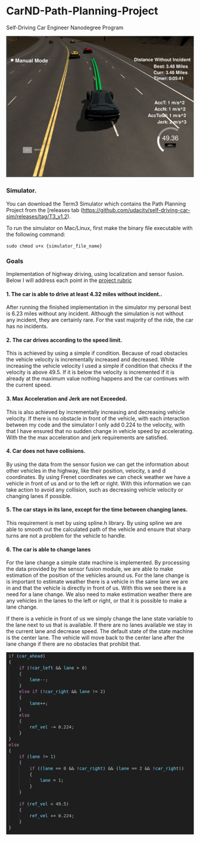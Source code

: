 # CarND-Path-Planning-Project
Self-Driving Car Engineer Nanodegree Program

[//]: # (Image References)

[image1]: ./examples/code_snipet.png "State Machine"
[image2]: ./examples/result.png "Result"

![alt text][image2]
  
### Simulator.
You can download the Term3 Simulator which contains the Path Planning Project from the [releases tab (https://github.com/udacity/self-driving-car-sim/releases/tag/T3_v1.2).  

To run the simulator on Mac/Linux, first make the binary file executable with the following command:
```shell
sudo chmod u+x {simulator_file_name}
```

### Goals
Implementation of highway driving, using localization and sensor fusion. Below I will address each point in the [project rubric](https://review.udacity.com/#!/rubrics/1971/view)

#### 1. The car is able to drive at least 4.32 miles without incident..
After running the finished implementation in the simulator my personal best is 6.23 miles without any incident. Although the simulation is not without any incident, they are certainly rare. For the vast majority of the ride, the car has no incidents.
#### 2. The car drives according to the speed limit.
This is achieved by using a simple if condition. Because of road obstacles the vehicle velocity is incrementally increased and decreased. While increasing the vehicle velocity I used a simple if condition that checks if the velocity is above 49.5. If it is below the velocity is incremented if it is already at the maximum value nothing happens and the car continues with the current speed.

#### 3. Max Acceleration and Jerk are not Exceeded.
This is also achieved by incrementally increasing and decreasing vehicle velocity. If there is no obstacle in front of the vehicle, with each interaction between my code and the simulator I only add 0.224 to the velocity, with that I have ensured that no sudden change in vehicle speed by accelerating. With the the max acceleration and jerk requirements are satisfied.

#### 4. Car does not have collisions.
By using the data from the sensor fusion we can get the information about other vehicles in the highway, like their position, velocity, s and d coordinates. By using Frenet coordinates we can check weather we have a vehicle in front of us and or to the left or right. With this information we can take action to avoid any collision, such as decreasing vehicle velocity or changing lanes if possible. 

#### 5. The car stays in its lane, except for the time between changing lanes.
This requirement is met by using spline.h library. By using spline we are able to smooth out the calculated path of the vehicle and ensure that sharp turns are not a problem for the vehicle to handle. 

#### 6. The car is able to change lanes
For the lane change a simple state machine is implemented. By processing the data provided by the sensor fusion module, we are able to make estimation of the position of the vehicles around us. For the lane change is is important to estimate weather there is a vehicle in the same lane we are in and that the vehicle is directly in front of us. With this we see there is a need for a lane change. We also need to make estimation weather there are any vehicles in the lanes to the left or right, or that it is possible to make a lane change. 

If there is a vehicle in front of us we simply change the lane state variable to the lane next to us that is available. If there are no lanes available we stay in the current lane and decrease speed. The default state of the state machine is the center lane. The vehicle will move back to the center lane after the lane change if there are no obstacles that prohibit that.

![alt text][image1]
